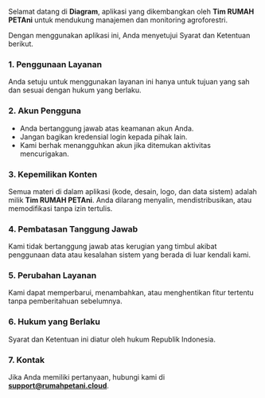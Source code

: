 

Selamat datang di **Diagram**, aplikasi yang dikembangkan oleh **Tim RUMAH PETAni** untuk mendukung manajemen dan monitoring agroforestri.

Dengan menggunakan aplikasi ini, Anda menyetujui Syarat dan Ketentuan berikut.

### 1. Penggunaan Layanan
Anda setuju untuk menggunakan layanan ini hanya untuk tujuan yang sah dan sesuai dengan hukum yang berlaku.

### 2. Akun Pengguna
- Anda bertanggung jawab atas keamanan akun Anda.  
- Jangan bagikan kredensial login kepada pihak lain.  
- Kami berhak menangguhkan akun jika ditemukan aktivitas mencurigakan.

### 3. Kepemilikan Konten
Semua materi di dalam aplikasi (kode, desain, logo, dan data sistem) adalah milik **Tim RUMAH PETAni**. Anda dilarang menyalin, mendistribusikan, atau memodifikasi tanpa izin tertulis.

### 4. Pembatasan Tanggung Jawab
Kami tidak bertanggung jawab atas kerugian yang timbul akibat penggunaan data atau kesalahan sistem yang berada di luar kendali kami.

### 5. Perubahan Layanan
Kami dapat memperbarui, menambahkan, atau menghentikan fitur tertentu tanpa pemberitahuan sebelumnya.

### 6. Hukum yang Berlaku
Syarat dan Ketentuan ini diatur oleh hukum Republik Indonesia.

### 7. Kontak
Jika Anda memiliki pertanyaan, hubungi kami di **support@rumahpetani.cloud**.